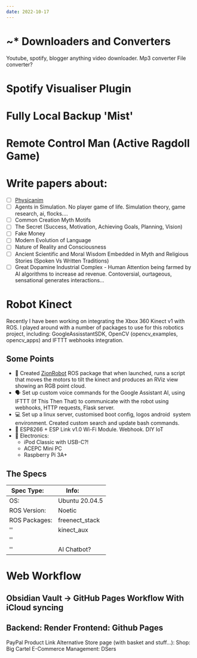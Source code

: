```yaml
---
date: 2022-10-17
---
```

# ~* Downloaders and Converters
Youtube, spotify, blogger anything video downloader. Mp3 converter
File converter?
# Spotify Visualiser Plugin

# Fully Local Backup 'Mist'

# Remote Control Man (Active Ragdoll Game)

# Write papers about:
- [ ] [Physicanim](../Projects/Physicanim)
- [ ] Agents in Simulation. No player game of life. Simulation theory, game research, ai, flocks....
- [ ] Common Creation Myth Motifs
- [ ] The Secret (Success, Motivation, Achieving Goals, Planning, Vision)
- [ ] Fake Money
- [ ] Modern Evolution of Language
- [ ] Nature of Reality and Consciousness
- [ ] Ancient Scientific and Moral Wisdom Embedded in Myth and Religious Stories (Spoken Vs Written Traditions)
- [ ] Great Dopamine Industrial Complex - Human Attention being farmed by AI algorithms to increase ad revenue. Contoversial, ourtageous, sensational generates interactions...

# Robot Kinect
Recently I have been working on integrating the Xbox 360 Kinect v1 with ROS. I played around with a number of packages to use for this robotics project, including: GoogleAssisstantSDK, OpenCV (opencv_examples, opencv_apps) and IFTTT webhooks integration.
## Some Points
- 🤖 Created [ZionRobot](https://www.blogger.com/u/1/blog/post/edit/5175033775044694573/711761186766816126?hl=en-GB#) ROS package that when launched, runs a script that moves the motors to tilt the kinect and produces an RViz view showing an RGB point cloud.
- 🗣 Set up custom voice commands for the Google Assistant AI, using IFTTT (If This Then That) to communicate with the robot using webhooks, HTTP requests, Flask server.
- 💻 Set up a linux server, customised boot config, logos android  system environment. Created custom search and update bash commands.
- 📶 ESP8266 + ESP Link v1.0 Wi-Fi Module. Webhook. DIY IoT
- 👾 Electronics:
	- iPod Classic with USB-C?!
	- ACEPC Mini PC
	- Raspberry Pi 3A+

## The Specs

| Spec Type:     | Info:           |
| -------------- | --------------- |
| OS:            | Ubuntu 20.04.5  |
| ROS Version:   | Noetic          |
| ROS Packages:  | freenect_stack  |
| ''             | kinect_aux      |
| ''             |                 |
| ''             | AI Chatbot?     |


# Web Workflow
Obsidian Vault -> GitHub Pages Workflow
With iCloud syncing
-
Backend: Render
Frontend: Github Pages
-
PayPal Product Link
Alternative Store page (with basket and stuff...):
	Shop: Big Cartel
E-Commerce Management: DSers


<style>
	.buybutton {
	    color: white;
	    border: 2px solid #555555;
	  }
	
	  .buybutton:hover {
	    background-color: #555555;
	    color: white;
	    }
	
	  .buybutton_soldout {
	    color: grey;
	    border: 2px solid #555555;
	    background-color:rgb(255,0,0,0.1);
	  }
	
	  .buybutton_soldout:hover {
	    background-color:rgb(255,0,0,0.5);
	    color: white;
	    }
</style>
<script type="text/javascript">
  /*<![CDATA[*/
  (function () {
    var scriptURL = 'https://sdks.shopifycdn.com/buy-button/latest/buy-button-storefront.min.js';
    if (window.ShopifyBuy) {
      if (window.ShopifyBuy.UI) {
        ShopifyBuyInit();
      } else {
        loadScript();
      }
    } else {
      loadScript();
    }
    function loadScript() {
      var script = document.createElement('script');
      script.async = true;
      script.src = scriptURL;
      (document.getElementsByTagName('head')[0] || document.getElementsByTagName('body')[0]).appendChild(script);
      script.onload = ShopifyBuyInit;
    }
    function ShopifyBuyInit() {
      var client = ShopifyBuy.buildClient({
        domain: 'tildeasterisk.myshopify.com',
        storefrontAccessToken: '044cab259b34661eb3a7a0c729265bd9',
      });
      ShopifyBuy.UI.onReady(client).then(function (ui) {
        ui.createComponent('product', {
          id: '8058163069157',
          node: document.getElementById('product-component-1665349368523'),
          moneyFormat: '%C2%A3%7B%7Bamount%7D%7D',
          options: {
    "product": {
      "styles": {
        "product": {
          "@media (min-width: 601px)": {
            "max-width": "calc(25% - 20px)",
            "margin-left": "20px",
            "margin-bottom": "50px"
          }
        },
        "title": {
          "color": "#ffffff"
        },
        "button": {
          "font-family": "Montserrat, sans-serif",
          "font-weight": "bold",
          "font-size": "18px",
          "padding-top": "17px",
          "padding-bottom": "17px",
          ":hover": {
            "background-color": "#019bad"
          },
          "background-color": "#01acc0",
          ":focus": {
            "background-color": "#019bad"
          },
          "border-radius": "40px",
          "padding-left": "42px",
          "padding-right": "42px"
        },
        "quantityInput": {
          "font-size": "18px",
          "padding-top": "17px",
          "padding-bottom": "17px"
        },
        "price": {
          "color": "#ffffff"
        },
        "compareAt": {
          "color": "#ffffff"
        },
        "unitPrice": {
          "color": "#ffffff"
        },
        "description": {
          "color": "#ffffff"
        }
      },
      "contents": {
        "img": false,
        "button": false,
        "buttonWithQuantity": true,
        "title": false,
        "price": false
      },
      "text": {
        "button": "Add to cart"
      },
      "googleFonts": [
        "Montserrat"
      ]
    },
    "productSet": {
      "styles": {
        "products": {
          "@media (min-width: 601px)": {
            "margin-left": "-20px"
          }
        }
      }
    },
    "modalProduct": {
      "contents": {
        "img": false,
        "imgWithCarousel": true,
        "button": false,
        "buttonWithQuantity": true
      },
      "styles": {
        "product": {
          "@media (min-width: 601px)": {
            "max-width": "100%",
            "margin-left": "0px",
            "margin-bottom": "0px"
          }
        },
        "button": {
          "font-family": "Montserrat, sans-serif",
          "font-weight": "bold",
          "font-size": "18px",
          "padding-top": "17px",
          "padding-bottom": "17px",
          ":hover": {
            "background-color": "#019bad"
          },
          "background-color": "#01acc0",
          ":focus": {
            "background-color": "#019bad"
          },
          "border-radius": "40px",
          "padding-left": "42px",
          "padding-right": "42px"
        },
        "quantityInput": {
          "font-size": "18px",
          "padding-top": "17px",
          "padding-bottom": "17px"
        },
        "title": {
          "font-family": "Helvetica Neue, sans-serif",
          "font-weight": "bold",
          "font-size": "26px",
          "color": "#4c4c4c"
        },
        "price": {
          "font-family": "Helvetica Neue, sans-serif",
          "font-weight": "normal",
          "font-size": "18px",
          "color": "#4c4c4c"
        },
        "compareAt": {
          "font-family": "Helvetica Neue, sans-serif",
          "font-weight": "normal",
          "font-size": "15.299999999999999px",
          "color": "#4c4c4c"
        },
        "unitPrice": {
          "font-family": "Helvetica Neue, sans-serif",
          "font-weight": "normal",
          "font-size": "15.299999999999999px",
          "color": "#4c4c4c"
        },
        "description": {
          "font-family": "Helvetica Neue, sans-serif",
          "font-weight": "normal",
          "font-size": "14px",
          "color": "#4c4c4c"
        }
      },
      "googleFonts": [
        "Montserrat"
      ],
      "text": {
        "button": "Add to cart"
      }
    },
    "option": {},
    "cart": {
      "styles": {
        "button": {
          "font-family": "Montserrat, sans-serif",
          "font-weight": "bold",
          "font-size": "18px",
          "padding-top": "17px",
          "padding-bottom": "17px",
          ":hover": {
            "background-color": "#019bad"
          },
          "background-color": "#01acc0",
          ":focus": {
            "background-color": "#019bad"
          },
          "border-radius": "40px"
        }
      },
      "text": {
        "total": "Subtotal",
        "button": "Checkout"
      },
      "googleFonts": [
        "Montserrat"
      ]
    },
    "toggle": {
      "styles": {
        "toggle": {
          "font-family": "Montserrat, sans-serif",
          "font-weight": "bold",
          "background-color": "#01acc0",
          ":hover": {
            "background-color": "#019bad"
          },
          ":focus": {
            "background-color": "#019bad"
          }
        },
        "count": {
          "font-size": "18px"
        }
      },
      "googleFonts": [
        "Montserrat"
      ]
    }
  },
        });
      });
    }
  })();
  /*]]>*/
</script>
